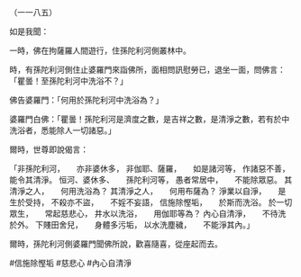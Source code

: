 （一一八五）

如是我聞：

一時，佛在拘薩羅人間遊行，住孫陀利河側叢林中。

時，有孫陀利河側住止婆羅門來詣佛所，面相問訊慰勞已，退坐一面，問佛言：「瞿曇！至孫陀利河中洗浴不？」

佛告婆羅門：「何用於孫陀利河中洗浴為？」

婆羅門白佛：「瞿曇！孫陀利河是濟度之數，是吉祥之數，是清淨之數，若有於中洗浴者，悉能除人一切諸惡。」

爾時，世尊即說偈言：

「非孫陀利河，　　亦非婆休多，
非伽耶、薩羅，　　如是諸河等，
作諸惡不善，　　能令其清淨。
恒河、婆休多、　　孫陀利河等，
愚者常居中，　　不能除眾惡。
其清淨之人，　　何用洗浴為？
其清淨之人，　　何用布薩為？
淨業以自淨，　　是生於受持，
不殺亦不盜，　　不婬不妄語，
信施除慳垢，　　於斯而洗浴。
於一切眾生，　　常起慈悲心，
井水以洗浴，　　用伽耶等為？
內心自清淨，　　不待洗於外。
下賤田舍兒，　　身體多污垢，
以水洗塵穢，　　不能淨其內。」

爾時，孫陀利河側婆羅門聞佛所說，歡喜隨喜，從座起而去。







#信施除慳垢
#慈悲心
#內心自清淨
